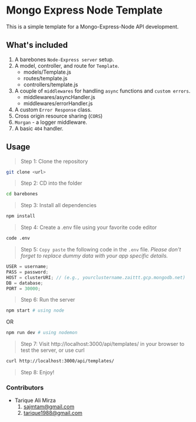 # Mongo Express Node Template

This is a simple template for a Mongo-Express-Node API development.

## What's included

1. A barebones `Node-Express server` setup.
2. A model, controller, and route for `Template`.
   - models/Template.js
   - routes/template.js
   - controllers/template.js
3. A couple of `middlewares` for handling `async` functions and `custom errors`.
   - middlewares/asyncHandler.js
   - middlewares/errorHandler.js
4. A custom `Error Response` class.
5. Cross origin resource sharing (`CORS`)
6. `Morgan` - a logger middleware.
7. A basic `404` handler.

## Usage

> Step 1: Clone the repository

```bash
git clone <url>
```

> Step 2: CD into the folder

```bash
cd barebones
```

> Step 3: Install all dependencies

```bash
npm install
```

> Step 4: Create a .env file using your favorite code editor

```bash
code .env
```

> Step 5: `Copy paste` the following code in the `.env` file. _Please don't forget to replace dummy data with your app specific details._

```javascript
USER = username;
PASS = password;
HOST = clusterURI; // (e.g., yourclustername.zaittt.gcp.mongodb.net)
DB = database;
PORT = 30000;
```

> Step 6: Run the server

```bash
npm start # using node
```

OR

```bash
npm run dev # using nodemon
```

> Step 7: Visit http://localhost:3000/api/templates/ in your browser to test the server, or use curl

```bash
curl http://localhost:3000/api/templates/
```

> Step 8: Enjoy!

### Contributors

- Tarique Ali Mirza
  1. <sajmtam@gmail.com>
  2. <tarique1988@gmail.com>
